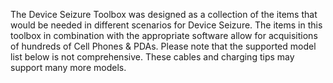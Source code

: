 The Device Seizure Toolbox was designed as a collection of the items
that would be needed in different scenarios for Device Seizure. The
items in this toolbox in combination with the appropriate software allow
for acquisitions of hundreds of Cell Phones & PDAs. Please note that the
supported model list below is not comprehensive. These cables and
charging tips may support many more models.